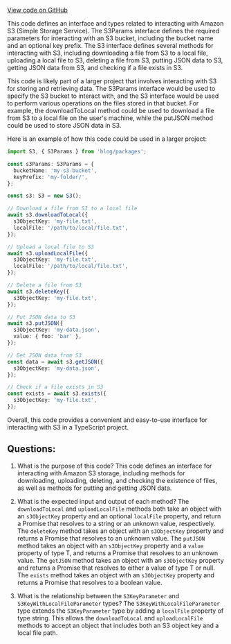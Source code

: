 [View code on GitHub](https://github.com/gaerongsalon/blog/aws/lib/S3.ts)

This code defines an interface and types related to interacting with Amazon S3 (Simple Storage Service). The S3Params interface defines the required parameters for interacting with an S3 bucket, including the bucket name and an optional key prefix. The S3 interface defines several methods for interacting with S3, including downloading a file from S3 to a local file, uploading a local file to S3, deleting a file from S3, putting JSON data to S3, getting JSON data from S3, and checking if a file exists in S3.

This code is likely part of a larger project that involves interacting with S3 for storing and retrieving data. The S3Params interface would be used to specify the S3 bucket to interact with, and the S3 interface would be used to perform various operations on the files stored in that bucket. For example, the downloadToLocal method could be used to download a file from S3 to a local file on the user's machine, while the putJSON method could be used to store JSON data in S3.

Here is an example of how this code could be used in a larger project:

```typescript
import S3, { S3Params } from 'blog/packages';

const s3Params: S3Params = {
  bucketName: 'my-s3-bucket',
  keyPrefix: 'my-folder/',
};

const s3: S3 = new S3();

// Download a file from S3 to a local file
await s3.downloadToLocal({
  s3ObjectKey: 'my-file.txt',
  localFile: '/path/to/local/file.txt',
});

// Upload a local file to S3
await s3.uploadLocalFile({
  s3ObjectKey: 'my-file.txt',
  localFile: '/path/to/local/file.txt',
});

// Delete a file from S3
await s3.deleteKey({
  s3ObjectKey: 'my-file.txt',
});

// Put JSON data to S3
await s3.putJSON({
  s3ObjectKey: 'my-data.json',
  value: { foo: 'bar' },
});

// Get JSON data from S3
const data = await s3.getJSON({
  s3ObjectKey: 'my-data.json',
});

// Check if a file exists in S3
const exists = await s3.exists({
  s3ObjectKey: 'my-file.txt',
});
``` 

Overall, this code provides a convenient and easy-to-use interface for interacting with S3 in a TypeScript project.
## Questions: 
 1. What is the purpose of this code?
   This code defines an interface for interacting with Amazon S3 storage, including methods for downloading, uploading, deleting, and checking the existence of files, as well as methods for putting and getting JSON data.

2. What is the expected input and output of each method?
   The `downloadToLocal` and `uploadLocalFile` methods both take an object with an `s3ObjectKey` property and an optional `localFile` property, and return a Promise that resolves to a string or an unknown value, respectively. The `deleteKey` method takes an object with an `s3ObjectKey` property and returns a Promise that resolves to an unknown value. The `putJSON` method takes an object with an `s3ObjectKey` property and a `value` property of type T, and returns a Promise that resolves to an unknown value. The `getJSON` method takes an object with an `s3ObjectKey` property and returns a Promise that resolves to either a value of type T or null. The `exists` method takes an object with an `s3ObjectKey` property and returns a Promise that resolves to a boolean value.

3. What is the relationship between the `S3KeyParameter` and `S3KeyWithLocalFileParameter` types?
   The `S3KeyWithLocalFileParameter` type extends the `S3KeyParameter` type by adding a `localFile` property of type string. This allows the `downloadToLocal` and `uploadLocalFile` methods to accept an object that includes both an S3 object key and a local file path.